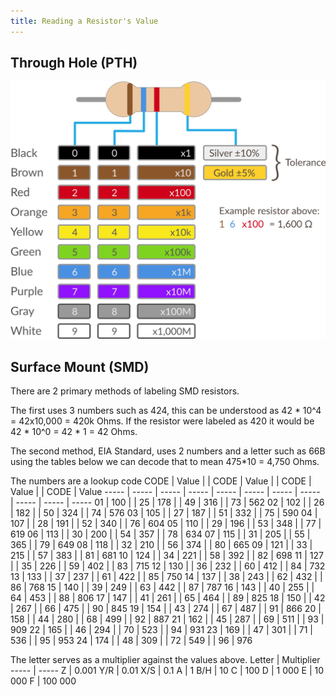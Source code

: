 ```yaml
---
title: Reading a Resistor's Value
---
```


## Through Hole (PTH)
![4-band resistor color chart](Reading_4_Band_Resistors.svg)

## Surface Mount (SMD)
There are 2 primary methods of labeling SMD resistors.

The first uses 3 numbers such as 424, this can be understood as 42 * 10^4 = 42x10,000 = 420k Ohms.  If the resistor were labeled as 420 it would be 42 * 10^0 = 42 * 1 = 42 Ohms.

The second method, EIA Standard, uses 2 numbers and a letter such as 66B using the tables below we can decode that to mean  475*10 = 4,750 Ohms.

The numbers are a lookup code
CODE	|	Value	|	 		|	CODE	|	Value	|	 		|	CODE	|	Value	|	 		|	CODE	|	Value
-----	|	-----	|	-----	|	-----	|	-----	|	-----	|	-----	|	-----	|	-----	|	-----	|	-----
01		|	100		|	  		|	25		|	178		|	 		|	49		|	316		|	 		|	73		|	562
02		|	102		|	 		|	26		|	182		|	 		|	50		|	324		|	 		|	74		|	576
03		|	105		|	 		|	27		|	187		|	 		|	51		|	332		|	 		|	75		|	590
04		|	107		|	 		|	28		|	191		|	 		|	52		|	340		|	 		|	76		|	604
05		|	110		|	 		|	29		|	196		|	 		|	53		|	348		|	 		|	77		|	619
06		|	113		|	 		|	30		|	200		|	 		|	54		|	357		|	 		|	78		|	634
07		|	115		|	 		|	31		|	205		|	 		|	55		|	365		|	 		|	79		|	649
08		|	118		|	 		|	32		|	210		|	 		|	56		|	374		|	 		|	80		|	665
09		|	121		|	 		|	33		|	215		|	 		|	57		|	383		|	 		|	81		|	681
10		|	124		|	 		|	34		|	221		|	 		|	58		|	392		|	 		|	82		|	698
11		|	127		|	 		|	35		|	226		|	 		|	59		|	402		|	 		|	83		|	715
12		|	130		|	 		|	36		|	232		|	 		|	60		|	412		|	 		|	84		|	732
13		|	133		|	 		|	37		|	237		|	 		|	61		|	422		|	 		|	85		|	750
14		|	137		|	 		|	38		|	243		|	 		|	62		|	432		|	 		|	86		|	768
15		|	140		|	 		|	39		|	249		|	 		|	63		|	442		|	 		|	87		|	787
16		|	143		|	 		|	40		|	255		|	 		|	64		|	453		|	 		|	88		|	806
17		|	147		|	 		|	41		|	261		|	 		|	65		|	464		|	 		|	89		|	825
18		|	150		|	 		|	42		|	267		|	 		|	66		|	475		|	 		|	90		|	845
19		|	154		|	 		|	43		|	274		|	 		|	67		|	487		|	 		|	91		|	866
20		|	158		|	 		|	44		|	280		|	 		|	68		|	499		|	 		|	92		|	887
21		|	162		|	 		|	45		|	287		|	 		|	69		|	511		|	 		|	93		|	909
22		|	165		|	 		|	46		|	294		|	 		|	70		|	523		|	 		|	94		|	931
23		|	169		|	 		|	47		|	301		|	 		|	71		|	536		|	 		|	95		|	953
24		|	174		|	 		|	48		|	309		|	 		|	72		|	549		|	 		|	96		|	976

The letter serves as a multiplier against the values above.
Letter	|	Multiplier
-----	| -----
Z	|	0.001
Y/R	|	0.01
X/S	|	0.1
A	|	1
B/H	|	10
C	|	100
D	|	1 000
E	|	10 000
F	|	100 000